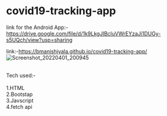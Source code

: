 # covid19-tracking-app

link for the Android App:-https://drive.google.com/file/d/1k9LkgJIBcIuVWrEYzaJi1DUGy-s5UQch/view?usp=sharing<br>

link:-https://bmanishjyala.github.io/covid19-tracking-app/<br>
![Screenshot_20220401_200945](https://user-images.githubusercontent.com/81969897/161286144-6e8aab51-019f-4fe0-9fba-b17df94a7bf2.jpg)

<br>
Tech used:-<br>
<br>1.HTML
<br>2.Bootstap
<br>3.Javscript
<br>4.fetch api 
